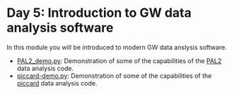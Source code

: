 # Day 5: Introduction to GW data analysis software

In this module you will be introduced to modern GW data anslysis software.

* [PAL2_demo.py](https://github.com/nanograv/pulsar_timing_school/blob/master/materials/cit-busyweek/day5/PAL2_demo.ipynb): Demonstration of some of the capabilities of the [PAL2](https://github.com/jellis18/PAL2) data analysis code.
* [piccard-demo.py](https://github.com/nanograv/pulsar_timing_school/blob/master/materials/cit-busyweek/day5/piccard-demo.ipynb): Demonstration of some of the capabilities of the [piccard](https://github.com/vhaasteren/piccard) data analysis code.
